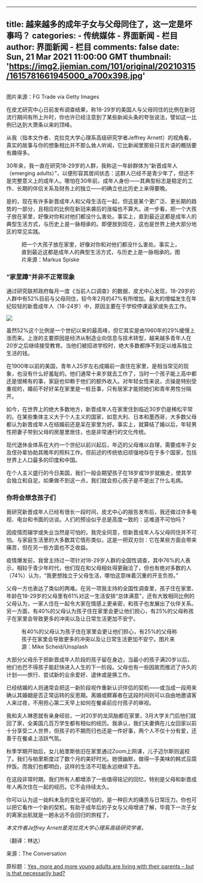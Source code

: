 
---
title: 越来越多的成年子女与父母同住了，这一定是坏事吗？
categories: 
    - 传统媒体
    - 界面新闻 - 栏目
author: 界面新闻 - 栏目
comments: false
date: Sun, 21 Mar 2021 11:00:00 GMT
thumbnail: 'https://img2.jiemian.com/101/original/20210315/1615781661945000_a700x398.jpg'
---

<div>   
<input type="hidden" value="17" id="genrer"><input type="hidden" value="2" id="origin"><div class="article-img"><img src="https://img2.jiemian.com/101/original/20210315/1615781661945000_a700x398.jpg" alt referrerpolicy="no-referrer"><p><span>图片来源：FG Trade via Getty Images</span></p></div><div class="article-content"><p>在皮尤研究中心日前发布调查结果，称18-29岁的美国人与父母同住的比例在新冠流行期间有所上升时，你也许已经注意到了某些新闻头条的夸张说法，譬如这一比例已达到大萧条以来的顶峰。</p>

<p>从我（指本文作者、克拉克大学心理系高级研究学者Jeffrey Arnett）的视角看，真实的故事与你的想象相比并不那么耸人听闻，它比新闻里那些只言片语的概括要有趣得多。</p>

<p>30年来，我一直在研究18-29岁的人群，我称这一年龄群体为“新晋成年人（emerging adults）”，以便形容其居间状态：这群人已经不是青少年了，但还不是完整意义上的成年人。哪怕在30年前，成年人身份——其典型标志是稳定的工作、长期的伴侣关系及财务上的独立——的确立也比历史上来得要晚。</p>

<p>是的，现在有许多新晋成年人和父母生活在一起，但这是某个更广泛、更长期的趋势的一部分，且相应的比例在新冠来袭后的涨幅也不算大。进一步看，把一个大孩子放在家里，好像对你和对他们都没什么害处。事实上，直到最近这都是成年人的典型生活方式，与历史上是一脉相承的。即便放到现在，这也是世界上绝大部分地区的常见实践。</p>

<figure class="content-img-focus img-focus"><img alt src="https://img3.jiemian.com/101/original/20210315/161578651216521700_a700xH.jpeg" referrerpolicy="no-referrer">
<figcaption>把一个大孩子放在家里，好像对你和对他们都没什么害处。事实上，直到最近这都是成年人的典型生活方式，与历史上是一脉相承的。图片来源：Markus Spiske</figcaption>
</figure>

<h3><strong>“家里蹲”并非不正常现象</strong></h3>

<p>通过研究联邦政府每月一度《当前人口调查》的数据，皮尤中心发现，18-29岁的人群中有52%目前与父母同住，较今年2月的47%有所增加。最大的增幅发生在年纪较轻的新晋成年人（18-24岁）中，原因主要在于学校停课返家或失去工作。</p><p class="report-view"><img src="https://img2.jiemian.com/101/original/20210315/1615781661945000.jpg" referrerpolicy="no-referrer"></p>

<p>虽然52%这个比例是一个世纪以来的最高峰，但它其实是由1960年的29%缓慢上涨而来。上涨的主要原因是经济从制造业向信息与技术转型，越来越多青年人在20岁之后继续接受教育。当他们被招进学校时，绝大多数都挣不到足以维系独立生活的钱。</p>

<p>在1900年以前的美国，青年人25岁左右成婚前一直住在家里，是相当常见的现象，也没有什么好羞耻的。他们通常十来岁就去工作了，当时一个孩子能上高中都还是很稀有的事，家庭也仰赖于他们的额外收入。对年轻女性来说，贞操是特别受重视的，婚前不好好呆在家里是一桩丑事，只有居家才能把她们和青年男性分隔开。</p>

<p>如今，在世界上的绝大多数地方，新晋成年人在家里住到临近30岁仍是稀松平常的。在某些集体主义大于个人主义的国家，如意大利、日本和墨西哥，大多数父母都认为新晋成年人在结婚前还是呆在家里为好。事实上，就算结了婚以后，年轻男性把妻子带到父母的房屋里居住，也是非常通行的文化传统。</p>

<p>现代退休金体系在大约一个世纪以前兴起后，年迈的父母难以自理，需要成年子女及侄孙辈协助其晚年的照料工作。但前述的传统依旧顽强地存在于多个国家，包括世界上人口最多的印度和中国。</p>

<p>在个人主义盛行的今日美国，我们一般会期望孩子在18岁或19岁就搬走，使其学会独立和自足。如果做不到这一点，我们就会担心孩子是不是出了什么毛病。</p>

<h3><strong>你将会想念孩子们</strong></h3>

<p>我研究新晋成年人已经有很长一段时间，皮尤中心的报告发布后，我还做过许多电视、电台和书面的访谈。人们的预设似乎总是高度一致的：这难道不可怕吗？</p>

<p>因疫情而辍学或失业当然是可怕的，我完全同意，但新晋成年人与父母同住并不可怕。与家庭生活里的大多数其它情形类似，这是一把双刃剑：它在某些方面会带来痛苦，但在另一些方面也不乏收益。</p>

<p>疫情爆发前，我曾主持过一项针对18-29岁人群的全国性调查，其中76%的人表示，相较于青少年时代，他们现在和父母相处得更融洽了，但也有绝对多数的人（74%）认为，“我更想独立于父母生活，哪怕这意味着沉重的开支负担。”</p>

<p>父母一方也表达了类似的两难。在另一项我主持的全国性调查里，孩子住在家里、年龄在18-29岁的父母里有61%对这一生活安排“总体满意”，还有大致相同比例的父母认为，一家人住在一起令大家在情感上更亲密，和孩子也发展出了伙伴关系。另一方面，有40%的父母认为孩子住在家里会更让他们担心，有25%的父母称孩子在家里会导致更多的冲突以及让日常生活更加不安宁。</p>

<figure class="content-img-focus img-focus"><img alt src="https://img2.jiemian.com/101/original/20210315/161578672615535400_a700xH.jpeg" referrerpolicy="no-referrer">
<figcaption>有40%的父母认为孩子住在家里会更让他们担心，有25%的父母称孩子在家里会导致更多的冲突以及让日常生活更加不安宁。图片来源：Mike Scheid/Unsplash</figcaption>
</figure>

<p>大部分父母乐于把新晋成年人阶段的孩子留在身边，当最小的孩子满20岁以后，他们也巴不得孩子能赶快进入人生的下一阶段。父母也有一些因故而推迟了许久的计划——旅行、尝试新的业余爱好、退休或是换工作。</p>

<p>已经结婚的人则通常会把这一新阶段视作重新认识伴侣的契机——或当成一段用来确认其婚姻是否正常运转的反思期。离婚或鳏寡者在这段时间则可以自由地邀请客人来过夜，不用担心第二天早上如何在餐桌前应付孩子的审视。</p>

<p>我和夫人琳恩就有亲身经验，一对20岁的龙凤胎都在家里，3月大学关门后他们就回了家，全美国几百万学生都有相似的经历。我承认，我们夫妻俩在儿女回家以前十分享受二人世界，但孩子的不期而归也还是一件好事，两个人不仅十分有爱，还善于在餐桌上活跃气氛。</p>

<p>秋季学期开始后，女儿帕里斯依旧在家里通过Zoom上网课，儿子迈尔斯则返校了。我们与帕里斯度过了数个月的美好时光。她很幽默，做得一手美味的韩式豆腐拌饭。而我们也都明白，这样的生活不可能永远继续下去。</p>

<p>在这段非常时期，我们所有人都增添了一些值得铭记的回忆，特别是父母和新晋成年人再次住在一起的经历。它不会持续太久。</p>

<p>你可以认为这一始料未及的变化是可怕的，是一种巨大的痛苦与日常压力。你也可以把它看作一个新的契机，有助于成年后的子女与父母增进了解，毕竟下一次子女的离家出航就是一趟永远不会回归的旅程了。</p>

<p><em>本文作者Jeffrey Arnett是克拉克大学心理系高级研究学者。</em></p>

<p>（翻译：林达）</p>
<!--------------------- 来源 --------------------><div class="article-source"><p>来源：The Conversation</p><p>原标题：<a href="https://theconversation.com/yes-more-and-more-young-adults-are-living-with-their-parents-but-is-that-necessarily-bad-146979" target="_blank">Yes, more and more young adults are living with their parents – but is that necessarily bad?</a></p></div></div><div id="ad_content"></div>  
</div>
            